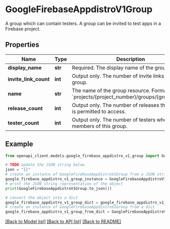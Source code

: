 # GoogleFirebaseAppdistroV1Group

A group which can contain testers. A group can be invited to test apps in a Firebase project.

## Properties

Name | Type | Description | Notes
------------ | ------------- | ------------- | -------------
**display_name** | **str** | Required. The display name of the group. | [optional] 
**invite_link_count** | **int** | Output only. The number of invite links for this group. | [optional] [readonly] 
**name** | **str** | The name of the group resource. Format: &#x60;projects/{project_number}/groups/{group_alias}&#x60; | [optional] 
**release_count** | **int** | Output only. The number of releases this group is permitted to access. | [optional] [readonly] 
**tester_count** | **int** | Output only. The number of testers who are members of this group. | [optional] [readonly] 

## Example

```python
from openapi_client.models.google_firebase_appdistro_v1_group import GoogleFirebaseAppdistroV1Group

# TODO update the JSON string below
json = "{}"
# create an instance of GoogleFirebaseAppdistroV1Group from a JSON string
google_firebase_appdistro_v1_group_instance = GoogleFirebaseAppdistroV1Group.from_json(json)
# print the JSON string representation of the object
print(GoogleFirebaseAppdistroV1Group.to_json())

# convert the object into a dict
google_firebase_appdistro_v1_group_dict = google_firebase_appdistro_v1_group_instance.to_dict()
# create an instance of GoogleFirebaseAppdistroV1Group from a dict
google_firebase_appdistro_v1_group_from_dict = GoogleFirebaseAppdistroV1Group.from_dict(google_firebase_appdistro_v1_group_dict)
```
[[Back to Model list]](../README.md#documentation-for-models) [[Back to API list]](../README.md#documentation-for-api-endpoints) [[Back to README]](../README.md)


